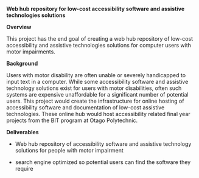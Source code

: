 **Web hub repository for low-cost accessibility software and assistive
technologies solutions**

**Overview**

This project has the end goal of creating a web hub repository of
low-cost accessibility and assistive technologies solutions for computer
users with motor impairments.

**Background**

Users with motor disability are often unable or severely handicapped to
input text in a computer. While some accessibility software and
assistive technology solutions exist for users with motor disabilities,
often such systems are expensive unaffordable for a significant number
of potential users. This project would create the infrastructure for
online hosting of accessibility software and documentation of low-cost
assistive technologies. These online hub would host accessibility
related final year projects from the BIT program at Otago Polytechnic.

**Deliverables**

-   Web hub repository of accessibility software and assistive
    technology solutions for people with motor impairment

-   search engine optimized so potential users can find the software
    they require
